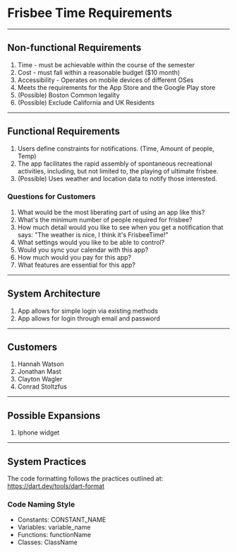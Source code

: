 # Frisbee Time Requirements
****
## Non-functional Requirements
1. Time - must be achievable within the course of the semester
2. Cost - must fall within a reasonable budget ($10 month)
3. Accessibility - Operates on mobile devices of different OSes
4. Meets the requirements for the App Store and the Google Play store
5. (Possible) Boston Common legality
6. (Possible) Exclude California and UK Residents
****
## Functional Requirements
1. Users define constraints for notifications. (Time, Amount of people, Temp)
2. The app facilitates the rapid assembly of spontaneous recreational activities, including, but not limited to, the playing of ultimate frisbee.
3. (Possible) Uses weather and location data to notify those interested.
### Questions for Customers
1. What would be the most liberating part of using an app like this?
2. What's the minimum number of people required for frisbee?
3. How much detail would you like to see when you get a notification that says: "The weather is nice, I think it's FrisbeeTime!"
4. What settings would you like to be able to control?
5. Would you sync your calendar with this app?
6. How much would you pay for this app?
7. What features are essential for this app?
****
## System Architecture
1. App allows for simple login via existing methods
2. App allows for login through email and password
****
## Customers
1. Hannah Watson
2. Jonathan Mast
3. Clayton Wagler
4. Conrad Stoltzfus
****
## Possible Expansions
1. Iphone widget
****
## System Practices
The code formatting follows the practices outlined at: https://dart.dev/tools/dart-format
### Code Naming Style
- Constants: CONSTANT_NAME
- Variables: variable_name
- Functions: functionName
- Classes: ClassName
